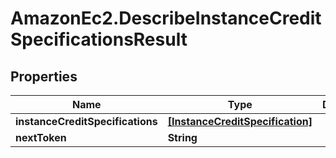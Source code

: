 # AmazonEc2.DescribeInstanceCreditSpecificationsResult

## Properties

Name | Type | Description | Notes
------------ | ------------- | ------------- | -------------
**instanceCreditSpecifications** | [**[InstanceCreditSpecification]**](InstanceCreditSpecification.md) |  | [optional] 
**nextToken** | **String** |  | [optional] 



